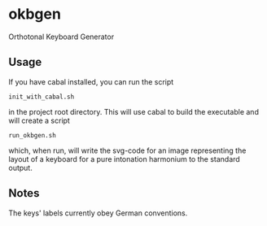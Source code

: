 # okbgen

Orthotonal Keyboard Generator

## Usage

If you have cabal installed, you can run the script
```
init_with_cabal.sh
```
in the project root directory. This will use cabal to build the executable and will create a script
```
run_okbgen.sh
```
which, when run, will write the svg-code for an image representing the layout of a keyboard for a pure intonation harmonium to the standard output.

## Notes

The keys' labels currently obey German conventions.
